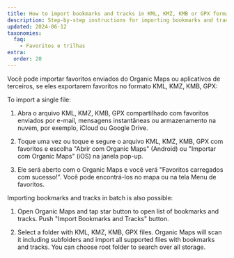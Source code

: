 ```yaml
---
title: How to import bookmarks and tracks in KML, KMZ, KMB or GPX format?
description: Step-by-step instructions for importing bookmarks and tracks shared with you in formats KML, KMZ, KMB or GPX
updated: 2024-06-12
taxonomies:
  faq:
    - Favoritos e trilhas
extra:
  order: 20
---
```


Você pode importar favoritos enviados do Organic Maps ou aplicativos de terceiros, se eles exportarem favoritos no formato KML, KMZ, KMB, GPX:

To import a single file:

1. Abra o arquivo KML, KMZ, KMB, GPX compartilhado com favoritos enviados por e-mail, mensagens instantâneas ou armazenamento na nuvem, por exemplo, iCloud ou Google Drive.

2. Toque uma vez ou toque e segure o arquivo KML, KMZ, KMB, GPX com favoritos e escolha "Abrir com Organic Maps" (Android) ou "Importar com Organic Maps" (iOS) na janela pop-up.

3. Ele será aberto com o Organic Maps e você verá "Favoritos carregados com sucesso!". Você pode encontrá-los no mapa ou na tela Menu de favoritos.

Importing bookmarks and tracks in batch is also possible:

1. Open Organic Maps and tap star button to open list of bookmarks and tracks. Push "Import Bookmarks and Tracks" button.

2. Select a folder with KML, KMZ, KMB, GPX files. Organic Maps will scan it including subfolders and import all supported files with bookmarks and tracks. You can choose root folder to search over all storage.
